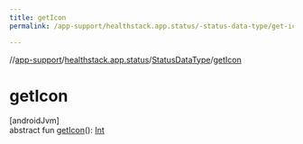 ```yaml
---
title: getIcon
permalink: /app-support/healthstack.app.status/-status-data-type/get-icon.html

---
```

//[app-support](/app-support.html)/[healthstack.app.status](../index.html)/[StatusDataType](index.html)/[getIcon](get-icon.html)



# getIcon



[androidJvm]\
abstract fun [getIcon](get-icon.html)(): [Int](https://kotlinlang.org/api/latest/jvm/stdlib/kotlin/-int/index.html)




